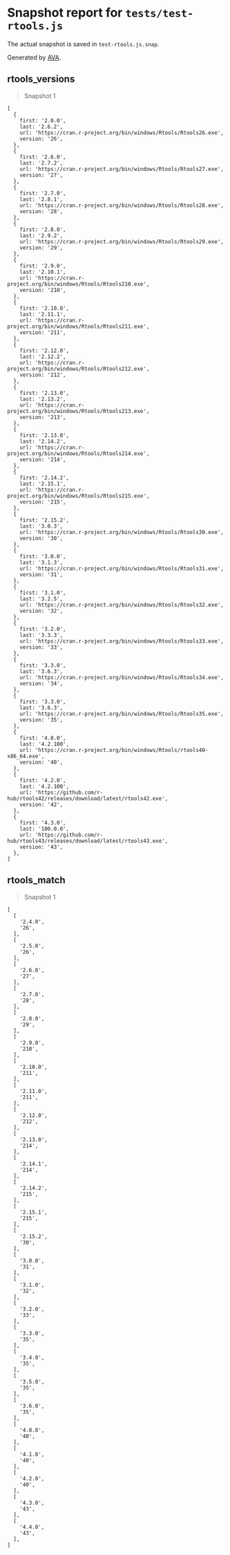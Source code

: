# Snapshot report for `tests/test-rtools.js`

The actual snapshot is saved in `test-rtools.js.snap`.

Generated by [AVA](https://avajs.dev).

## rtools_versions

> Snapshot 1

    [
      {
        first: '2.0.0',
        last: '2.6.2',
        url: 'https://cran.r-project.org/bin/windows/Rtools/Rtools26.exe',
        version: '26',
      },
      {
        first: '2.6.0',
        last: '2.7.2',
        url: 'https://cran.r-project.org/bin/windows/Rtools/Rtools27.exe',
        version: '27',
      },
      {
        first: '2.7.0',
        last: '2.8.1',
        url: 'https://cran.r-project.org/bin/windows/Rtools/Rtools28.exe',
        version: '28',
      },
      {
        first: '2.8.0',
        last: '2.9.2',
        url: 'https://cran.r-project.org/bin/windows/Rtools/Rtools29.exe',
        version: '29',
      },
      {
        first: '2.9.0',
        last: '2.10.1',
        url: 'https://cran.r-project.org/bin/windows/Rtools/Rtools210.exe',
        version: '210',
      },
      {
        first: '2.10.0',
        last: '2.11.1',
        url: 'https://cran.r-project.org/bin/windows/Rtools/Rtools211.exe',
        version: '211',
      },
      {
        first: '2.12.0',
        last: '2.12.2',
        url: 'https://cran.r-project.org/bin/windows/Rtools/Rtools212.exe',
        version: '212',
      },
      {
        first: '2.13.0',
        last: '2.13.2',
        url: 'https://cran.r-project.org/bin/windows/Rtools/Rtools213.exe',
        version: '213',
      },
      {
        first: '2.13.0',
        last: '2.14.2',
        url: 'https://cran.r-project.org/bin/windows/Rtools/Rtools214.exe',
        version: '214',
      },
      {
        first: '2.14.2',
        last: '2.15.1',
        url: 'https://cran.r-project.org/bin/windows/Rtools/Rtools215.exe',
        version: '215',
      },
      {
        first: '2.15.2',
        last: '3.0.3',
        url: 'https://cran.r-project.org/bin/windows/Rtools/Rtools30.exe',
        version: '30',
      },
      {
        first: '3.0.0',
        last: '3.1.3',
        url: 'https://cran.r-project.org/bin/windows/Rtools/Rtools31.exe',
        version: '31',
      },
      {
        first: '3.1.0',
        last: '3.2.5',
        url: 'https://cran.r-project.org/bin/windows/Rtools/Rtools32.exe',
        version: '32',
      },
      {
        first: '3.2.0',
        last: '3.3.3',
        url: 'https://cran.r-project.org/bin/windows/Rtools/Rtools33.exe',
        version: '33',
      },
      {
        first: '3.3.0',
        last: '3.6.3',
        url: 'https://cran.r-project.org/bin/windows/Rtools/Rtools34.exe',
        version: '34',
      },
      {
        first: '3.3.0',
        last: '3.6.3',
        url: 'https://cran.r-project.org/bin/windows/Rtools/Rtools35.exe',
        version: '35',
      },
      {
        first: '4.0.0',
        last: '4.2.100',
        url: 'https://cran.r-project.org/bin/windows/Rtools/rtools40-x86_64.exe',
        version: '40',
      },
      {
        first: '4.2.0',
        last: '4.2.100',
        url: 'https://github.com/r-hub/rtools42/releases/download/latest/rtools42.exe',
        version: '42',
      },
      {
        first: '4.3.0',
        last: '100.0.0',
        url: 'https://github.com/r-hub/rtools43/releases/download/latest/rtools43.exe',
        version: '43',
      },
    ]

## rtools_match

> Snapshot 1

    [
      [
        '2.4.0',
        '26',
      ],
      [
        '2.5.0',
        '26',
      ],
      [
        '2.6.0',
        '27',
      ],
      [
        '2.7.0',
        '28',
      ],
      [
        '2.8.0',
        '29',
      ],
      [
        '2.9.0',
        '210',
      ],
      [
        '2.10.0',
        '211',
      ],
      [
        '2.11.0',
        '211',
      ],
      [
        '2.12.0',
        '212',
      ],
      [
        '2.13.0',
        '214',
      ],
      [
        '2.14.1',
        '214',
      ],
      [
        '2.14.2',
        '215',
      ],
      [
        '2.15.1',
        '215',
      ],
      [
        '2.15.2',
        '30',
      ],
      [
        '3.0.0',
        '31',
      ],
      [
        '3.1.0',
        '32',
      ],
      [
        '3.2.0',
        '33',
      ],
      [
        '3.3.0',
        '35',
      ],
      [
        '3.4.0',
        '35',
      ],
      [
        '3.5.0',
        '35',
      ],
      [
        '3.6.0',
        '35',
      ],
      [
        '4.0.0',
        '40',
      ],
      [
        '4.1.0',
        '40',
      ],
      [
        '4.2.0',
        '40',
      ],
      [
        '4.3.0',
        '43',
      ],
      [
        '4.4.0',
        '43',
      ],
    ]
